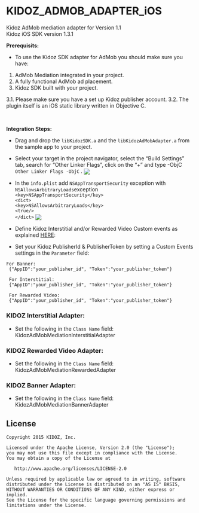 

# KIDOZ_ADMOB_ADAPTER_iOS
Kidoz AdMob mediation adapter for Version 1.1  
Kidoz iOS SDK version 1.3.1
</br>

**Prerequisits:**
* To use the Kidoz SDK adapter for AdMob you should make sure you have:
1. AdMob Mediation integrated in your project.
2. A fully functional AdMob ad placement.
3. Kidoz SDK built with your project.


3.1. Please make sure you have a set up Kidoz publisher account.
3.2. The plugin itself is an iOS static library written in Objective C.

</br>

**Integration Steps:**

* Drag and drop the `libKidozSDK.a` and the `libKidozAdMobAdapter.a` from the sample app to your project.
* Select your target in the project navigator, select the “Build Settings” tab, search for “Other Linker Flags”, click on the “+” and type -ObjC  `Other Linker Flags -ObjC`  .
<a href="url"><img src="https://cdn.kidoz.net/sdk/ios/KidozSdkSampleApp3.png" align="center"  ></a>

* In the  `info.plist`  add  `NSAppTransportSecurity`  exception with  `NSAllowsArbitraryLoads`exception  
`<key>NSAppTransportSecurity</key>`  
`<dict>`  
`<key>NSAllowsArbitraryLoads</key>`  
`<true/>`  
`</dict>`
<a href="url"><img src="https://cdn.kidoz.net/sdk/ios/KidozSdkSampleApp2.png" align="center"  ></a>

* Define Kidoz Interstitial and/or Rewarded Video Custom events as explained [HERE](https://support.google.com/admob/answer/3083407):
* Set your Kidoz PublisherId & PublisherToken by setting  a Custom Events settings in the `Parameter` field:
```
For Banner:
 {"AppID":"your_publisher_id", "Token":"your_publisher_token"}

 For Interstitial:
 {"AppID":"your_publisher_id", "Token":"your_publisher_token"}

 For Rewarded Video:
 {"AppID":"your_publisher_id", "Token":"your_publisher_token"}
```
 
### KIDOZ Interstitial Adapter:
* Set the following in the `Class Name` field: </br>
KidozAdMobMediationInterstitialAdapter

### KIDOZ Rewarded Video Adapter:
* Set the following in the `Class Name` field: </br>
KidozAdMobMediationRewardedAdapter

### KIDOZ Banner Adapter:
* Set the following in the `Class Name` field: </br>
KidozAdMobMediationBannerAdapter</br>

 

License
--------

    Copyright 2015 KIDOZ, Inc.

    Licensed under the Apache License, Version 2.0 (the "License");
    you may not use this file except in compliance with the License.
    You may obtain a copy of the License at

       http://www.apache.org/licenses/LICENSE-2.0

    Unless required by applicable law or agreed to in writing, software
    distributed under the License is distributed on an "AS IS" BASIS,
    WITHOUT WARRANTIES OR CONDITIONS OF ANY KIND, either express or implied.
    See the License for the specific language governing permissions and
    limitations under the License.

